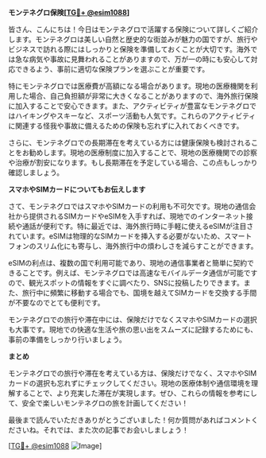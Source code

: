 **モンテネグロ保険[[TG💪+ @esim1088](https://t.me/s/esim1088)]**

皆さん、こんにちは！今日はモンテネグロで活躍する保険について詳しくご紹介します。モンテネグロは美しい自然と歴史的な街並みが魅力の国ですが、旅行やビジネスで訪れる際にはしっかりと保険を準備しておくことが大切です。海外では急な病気や事故に見舞われることがありますので、万が一の時にも安心して対応できるよう、事前に適切な保険プランを選ぶことが重要です。

特にモンテネグロでは医療費が高額になる場合があります。現地の医療機関を利用した場合、自己負担額が非常に大きくなることがありますので、海外旅行保険に加入することで安心できます。また、アクティビティが豊富なモンテネグロではハイキングやスキーなど、スポーツ活動も人気です。これらのアクティビティに関連する怪我や事故に備えるための保険も忘れずに入れておくべきです。

さらに、モンテネグロでの長期滞在を考えている方には健康保険も検討されることをお勧めします。現地の医療制度に加入することで、現地の医療機関での診察や治療が割安になります。もし長期滞在を予定している場合、この点もしっかり確認しましょう。

**スマホやSIMカードについてもお伝えします**

さて、モンテネグロではスマホやSIMカードの利用も不可欠です。現地の通信会社から提供されるSIMカードやeSIMを入手すれば、現地でのインターネット接続や通話が便利です。特に最近では、海外旅行時に手軽に使えるeSIMが注目されています。eSIMは物理的なSIMカードを挿入する必要がないため、スマートフォンのスリム化にも寄与し、海外旅行中の煩わしさを減らすことができます。

eSIMの利点は、複数の国で利用可能であり、現地の通信事業者と簡単に契約できることです。例えば、モンテネグロでは高速なモバイルデータ通信が可能ですので、観光スポットの情報をすぐに調べたり、SNSに投稿したりできます。また、旅行中に頻繁に移動する場合でも、国境を越えてSIMカードを交換する手間が不要なのでとても便利です。

モンテネグロでの旅行や滞在中には、保険だけでなくスマホやSIMカードの選択も大事です。現地での快適な生活や旅の思い出をスムーズに記録するためにも、事前の準備をしっかり行いましょう。

**まとめ**

モンテネグロでの旅行や滞在を考えている方は、保険だけでなく、スマホやSIMカードの選択も忘れずにチェックしてください。現地の医療体制や通信環境を理解することで、より充実した滞在が実現します。ぜひ、これらの情報を参考にして、安全で楽しいモンテネグロの旅を計画してください！

最後まで読んでいただきありがとうございました！何か質問があればコメントくださいね。それでは、また次の記事でお会いしましょう！

[[TG💪+ @esim1088](https://t.me/s/esim1088) ![Image](https://i.postimg.cc/Y0z9fWf4/image.png)]